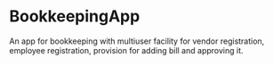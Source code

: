 # BookkeepingApp
An app for bookkeeping with multiuser facility for vendor registration, employee registration, provision for adding bill and approving it.
